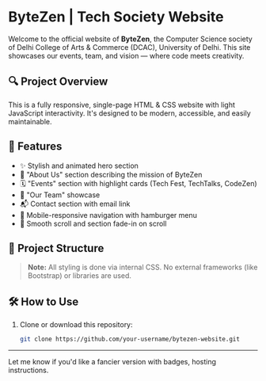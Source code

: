# ByteZen | Tech Society Website

Welcome to the official website of **ByteZen**, the Computer Science society of Delhi College of Arts & Commerce (DCAC), University of Delhi. This site showcases our events, team, and vision — where code meets creativity.

## 🔍 Project Overview

This is a fully responsive, single-page HTML & CSS website with light JavaScript interactivity. It's designed to be modern, accessible, and easily maintainable.

## 🚀 Features

- ✨ Stylish and animated hero section
- 🧠 "About Us" section describing the mission of ByteZen
- 🗓️ "Events" section with highlight cards (Tech Fest, TechTalks, CodeZen)
- 👥 "Our Team" showcase
- 📬 Contact section with email link
- 📱 Mobile-responsive navigation with hamburger menu
- 🔁 Smooth scroll and section fade-in on scroll

## 📂 Project Structure


> **Note:** All styling is done via internal CSS. No external frameworks (like Bootstrap) or libraries are used.

## 🛠️ How to Use

1. Clone or download this repository:
   ```bash
   git clone https://github.com/your-username/bytezen-website.git

---

Let me know if you'd like a fancier version with badges, hosting instructions.
